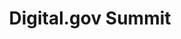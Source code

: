 ---
# This topic lives at
# https://digital.gov/topics/digitalgov-summit

# Topic Title
title: "Digital.gov Summit"

# description — keep it short and clear
summary: ""

# Weight
weight: 1

# For more information on managing topics,
# see https://github.com/GSA/digitalgov.gov/wiki/topics
---
